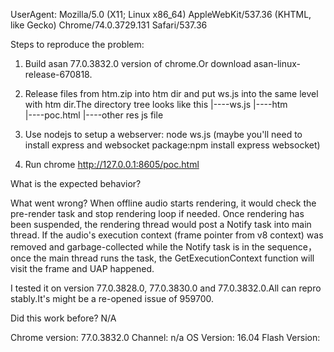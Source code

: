 UserAgent: Mozilla/5.0 (X11; Linux x86_64) AppleWebKit/537.36 (KHTML, like Gecko) Chrome/74.0.3729.131 Safari/537.36

Steps to reproduce the problem:
1. Build asan 77.0.3832.0 version of chrome.Or download asan-linux-release-670818.
2. Release files from htm.zip into htm dir and put ws.js into the same level with htm dir.The directory tree looks like this
|----ws.js
|----htm  
    |----poc.html
    |----other res js file

3. Use nodejs to setup a webserver: node ws.js
(maybe you'll need to install express and websocket package:npm install express websocket)

3. Run chrome http://127.0.0.1:8605/poc.html

What is the expected behavior?

What went wrong?
When offline audio starts rendering, it would check the pre-render task and stop rendering loop if needed. Once rendering has been suspended, the rendering thread would post a Notify task into main thread. If the audio's execution context (frame pointer from v8 context) was removed and garbage-collected while the Notify task is in the sequence，once the main thread runs the task, the GetExecutionContext function will visit the frame and UAP happened.

I tested it on version 77.0.3828.0, 77.0.3830.0 and 77.0.3832.0.All can repro stably.It's might be a re-opened issue of 959700.

Did this work before? N/A 

Chrome version: 77.0.3832.0  Channel: n/a
OS Version: 16.04
Flash Version: